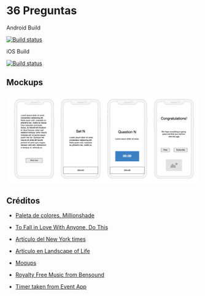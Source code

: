 # 36 Preguntas

Android Build

[![Build status](https://build.appcenter.ms/v0.1/apps/22c29faf-ed12-40d5-a7e2-860760f97e30/branches/development/badge)](https://appcenter.ms)

iOS Build

[![Build status](https://build.appcenter.ms/v0.1/apps/5280cd26-f5c4-4a77-a384-b156339a77c2/branches/development/badge)](https://appcenter.ms)

## Mockups

![arts/mockup.png](arts/mockup.png)

## Créditos

- [Paleta de colores, Millionshade](https://www.millionshade.com/color-palette-0036/)

- [To Fall in Love With Anyone, Do This](https://www.nytimes.com/2015/01/11/style/modern-love-to-fall-in-love-with-anyone-do-this.html)

- [Artículo del New York times](https://www.nytimes.com/2015/01/11/style/36-questions-that-lead-to-love.html)

- [Artículo en Landscape of Life](https://www.landscapeoflife.com.au/live-love-lead-journal/36-questions-that-may-lead-to-love/)

- [Moqups](https://moqups.com/)

- [Royalty Free Music from Bensound](https://www.bensound.com/)

- [Timer taken from Event App](https://github.com/devcrux/EventApp)
